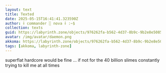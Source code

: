 ```yaml
---
layout: text
title: Texted
date: 2025-05-15T16:41:41.323590Z
author: ⸸ commander ░ nova ⸸ :~$
collection: texts
guid: https://labyrinth.zone/objects/976262fa-b562-4d37-8b9c-9b2e8e5085f6
avatar: /img/avatar/daemon.png
akkoma: https://labyrinth.zone/objects/976262fa-b562-4d37-8b9c-9b2e8e5085f6
tags: [akkoma, labyrinth-zone]
---
```


<p>superflat hardcore would be fine ... if not for the 40 billion slimes constantly trying to kill me at all times</p>